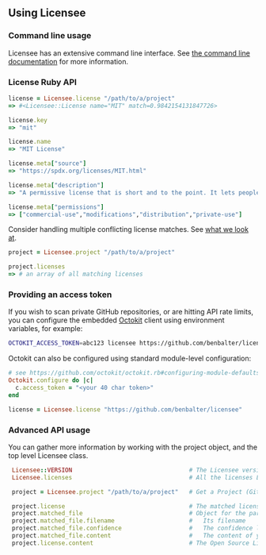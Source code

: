 ## Using Licensee

### Command line usage

Licensee has an extensive command line interface. See [the command line documentation](command-line-usage.md) for more information.

### License Ruby API

```ruby
license = Licensee.license "/path/to/a/project"
=> #<Licensee::License name="MIT" match=0.9842154131847726>

license.key
=> "mit"

license.name
=> "MIT License"

license.meta["source"]
=> "https://spdx.org/licenses/MIT.html"

license.meta["description"]
=> "A permissive license that is short and to the point. It lets people do anything with your code with proper attribution and without warranty."

license.meta["permissions"]
=> ["commercial-use","modifications","distribution","private-use"]

```

Consider handling multiple conflicting license matches. See [what we look at](what-we-look-at.md).

```ruby
project = Licensee.project "/path/to/a/project"

project.licenses
=> # an array of all matching licenses
```

### Providing an access token

If you wish to scan private GitHub repositories, or are hitting API rate limits, you can configure the embedded [Octokit](https://github.com/octokit/octokit.rb)
client using environment variables, for example:

```sh
OCTOKIT_ACCESS_TOKEN=abc123 licensee https://github.com/benbalter/licensee
```

Octokit can also be configured using standard module-level configuration:

```ruby
# see https://github.com/octokit/octokit.rb#configuring-module-defaults
Octokit.configure do |c|
  c.access_token = "<your 40 char token>"
end

license = Licensee.license "https://github.com/benbalter/licensee"
```

### Advanced API usage

You can gather more information by working with the project object, and the top level Licensee class.

```ruby
 Licensee::VERSION                                 # The Licensee version
 Licensee.licenses                                 # All the licenses Licensee knows about

 project = Licensee.project "/path/to/a/project"   # Get a Project (Git checkout or just local Filesystem) (post 6.0.0)

 project.license                                   # The matched license
 project.matched_file                              # Object for the particular file containing the apparent license
 project.matched_file.filename                     #   Its filename
 project.matched_file.confidence                   #   The confidence level in the license matching
 project.matched_file.content                      #   The content of your license file
 project.license.content                           # The Open Source License text it matched against
```
